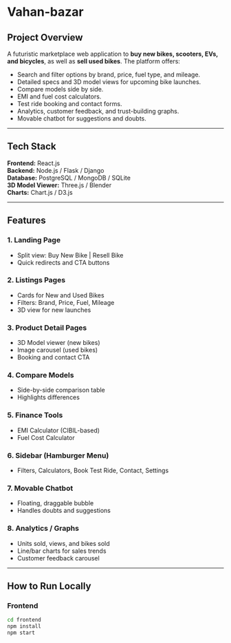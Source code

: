 # Vahan-bazar

## Project Overview
A futuristic marketplace web application to **buy new bikes, scooters, EVs, and bicycles**, as well as **sell used bikes**. The platform offers:

- Search and filter options by brand, price, fuel type, and mileage.
- Detailed specs and 3D model views for upcoming bike launches.
- Compare models side by side.
- EMI and fuel cost calculators.
- Test ride booking and contact forms.
- Analytics, customer feedback, and trust-building graphs.
- Movable chatbot for suggestions and doubts.

---

## Tech Stack

**Frontend:** React.js  
**Backend:** Node.js / Flask / Django  
**Database:** PostgreSQL / MongoDB / SQLite  
**3D Model Viewer:** Three.js / Blender  
**Charts:** Chart.js / D3.js  

---

## Features

### 1. Landing Page
- Split view: Buy New Bike | Resell Bike
- Quick redirects and CTA buttons

### 2. Listings Pages
- Cards for New and Used Bikes
- Filters: Brand, Price, Fuel, Mileage
- 3D view for new launches

### 3. Product Detail Pages
- 3D Model viewer (new bikes)
- Image carousel (used bikes)
- Booking and contact CTA

### 4. Compare Models
- Side-by-side comparison table
- Highlights differences

### 5. Finance Tools
- EMI Calculator (CIBIL-based)
- Fuel Cost Calculator

### 6. Sidebar (Hamburger Menu)
- Filters, Calculators, Book Test Ride, Contact, Settings

### 7. Movable Chatbot
- Floating, draggable bubble
- Handles doubts and suggestions

### 8. Analytics / Graphs
- Units sold, views, and bikes sold
- Line/bar charts for sales trends
- Customer feedback carousel

---

## How to Run Locally

### Frontend
```bash
cd frontend
npm install
npm start
